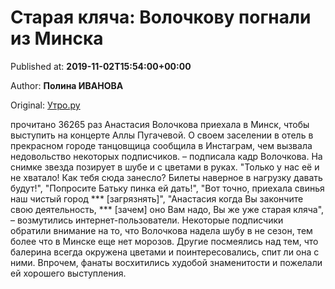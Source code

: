 
# Старая кляча: Волочкову погнали из Минска

Published at: **2019-11-02T15:54:00+00:00**

Author: **Полина ИВАНОВА**

Original: [Утро.ру](https://utro.ru/showbiz/2019/11/02/1423139.shtml)

прочитано 36265 раз
Анастасия Волочкова приехала в Минск, чтобы выступить на концерте Аллы Пугачевой. О своем заселении в отель в прекрасном городе танцовщица сообщила в Инстаграм, чем вызвала недовольство некоторых подписчиков.
– подписала кадр Волочкова. На снимке звезда позирует в шубе и с цветами в руках.
"Только у нас её и не хватало! Как тебя сюда занесло? Билеты наверное в нагрузку давать будут!", "Попросите Батьку пинка ей дать!", "Вот точно, приехала свинья наш чистый город *** [загрязнять]", "Анастасия когда Вы закончите свою деятельность, *** [зачем] оно Вам надо, Вы же уже старая кляча", – возмутились интернет-пользователи.
Некоторые подписчики обратили внимание на то, что Волочкова надела шубу в не сезон, тем более что в Минске еще нет морозов. Другие посмеялись над тем, что балерина всегда окружена цветами и поинтересовались, спит ли она с ними.
Впрочем, фанаты восхитились худобой знаменитости и пожелали ей хорошего выступления.
